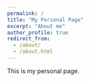 ```yaml
---
permalink: /
title: "My Personal Page"
excerpt: "About me"
author_profile: true
redirect_from: 
  - /about/
  - /about.html
---
```

This is my personal page.
